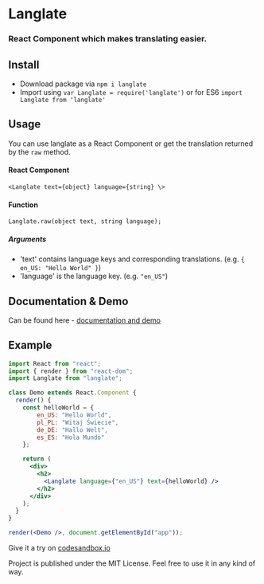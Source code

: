# Langlate
### React Component which makes translating easier.

## Install
- Download package via `npm i langlate`
- Import using `var Langlate = require('langlate')` or for ES6 `import Langlate from 'langlate'`

## Usage
You can use langlate as a React Component or get the translation returned by the `raw` method.

#### React Component
`<Langlate text={object} language={string} \>`

#### Function
`Langlate.raw(object text, string language);`

##### Arguments
- 'text' contains language keys and corresponding translations. (e.g. `{ en_US: "Hello World" }`)
- 'language' is the language key. (e.g. `"en_US"`)

## Documentation & Demo
Can be found here - [documentation and demo](https://drfr0st.github.io/react-langlate/)

## Example
```jsx
import React from "react";
import { render } from "react-dom";
import Langlate from "langlate";

class Demo extends React.Component {
  render() {
    const helloWorld = {
        en_US: "Hello World",
        pl_PL: "Witaj Świecie",
        de_DE: "Hallo Welt",
        es_ES: "Hola Mundo"
    };

    return (
      <div>
        <h2>
          <Langlate language={"en_US"} text={helloWorld} />
        </h2>
      </div>
    );
  }
}

render(<Demo />, document.getElementById("app"));
```

Give it a try on [codesandbox.io](https://codesandbox.io/s/lx2kp45vl9)

Project is published under the MIT License.
Feel free to use it in any kind of way.
